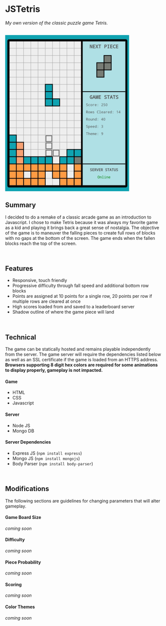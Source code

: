 # JSTetris

_My own version of the classic puzzle game Tetris._

<br>

<img src="20190213_111052.jpg" width="400">

## Summary

I decided to do a remake of a classic arcade game as an introduction to Javascript. I chose to make Tetris because it was always my favorite game as a kid and playing it brings back a great sense of nostalgia. The objective of the game is to maneuver the falling pieces to create full rows of blocks with no gaps at the bottom of the screen. The game ends when the fallen blocks reach the top of the screen.

<br>

## Features
- Responsive, touch friendly
- Progressive difficulty through fall speed and additional bottom row blocks
- Points are assigned at 10 points for a single row, 20 points per row if multiple rows are cleared at once
- High scores loaded from and saved to a leaderboard server
- Shadow outline of where the game piece will land

<br>

## Technical
The game can be statically hosted and remains playable independently from the server. The game server will require the dependencies listed below as well as an SSL certificate if the game is loaded from an HTTPS address.
**Browsers supporting 8 digit hex colors are required for some animations to display properly, gameplay is not impacted.**

#### Game
- HTML
- CSS
- Javascript

#### Server
- Node JS
- Mongo DB

#### Server Dependencies
- Express JS (`npm install express`)
- Mongo JS (`npm install mongojs`)
- Body Parser (`npm install body-parser`)

<br>

## Modifications
The following sections are guidelines for changing parameters that will alter gameplay.

#### Game Board Size
_coming soon_

#### Difficulty
_coming soon_

#### Piece Probability
_coming soon_

#### Scoring
_coming soon_

#### Color Themes
_coming soon_

